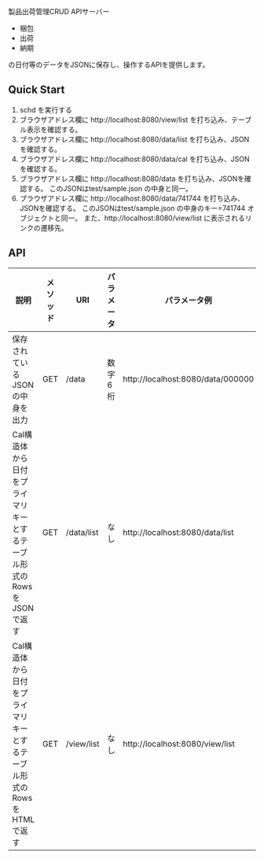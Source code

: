 製品出荷管理CRUD APIサーバー

* 梱包
* 出荷
* 納期

の日付等のデータをJSONに保存し、操作するAPIを提供します。


## Quick Start
1. schd を実行する
1. ブラウザアドレス欄に http://localhost:8080/view/list を打ち込み、テーブル表示を確認する。
1. ブラウザアドレス欄に http://localhost:8080/data/list を打ち込み、JSONを確認する。
1. ブラウザアドレス欄に http://localhost:8080/data/cal を打ち込み、JSONを確認する。
1. ブラウザアドレス欄に http://localhost:8080/data を打ち込み、JSONを確認する。 このJSONはtest/sample.json の中身と同一。
1. ブラウザアドレス欄に http://localhost:8080/data/741744 を打ち込み、JSONを確認する。
このJSONはtest/sample.json の中身のキー=741744 オブジェクトと同一。
また、http://localhost:8080/view/list に表示されるリンクの遷移先。


## API

| 説明 | メソッド | URI | パラメータ | パラメータ例 |
|----|------|-----|-------|-------|
| 保存されているJSONの中身を出力 | GET | /data |  数字6桁 | http://localhost:8080/data/000000 |
| Cal構造体から日付をプライマリキーとするテーブル形式のRowsをJSONで返す | GET | /data/list |  なし |  http://localhost:8080/data/list |
| Cal構造体から日付をプライマリキーとするテーブル形式のRowsをHTMLで返す | GET | /view/list |  なし |  http://localhost:8080/view/list |

